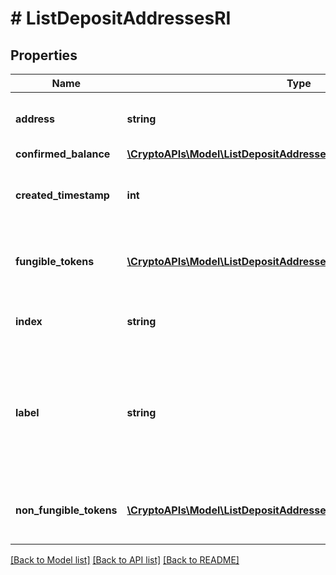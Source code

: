# # ListDepositAddressesRI

## Properties

Name | Type | Description | Notes
------------ | ------------- | ------------- | -------------
**address** | **string** | Specifies the specific address&#39;s unique string value. |
**confirmed_balance** | [**\CryptoAPIs\Model\ListDepositAddressesRIConfirmedBalance**](ListDepositAddressesRIConfirmedBalance.md) |  |
**created_timestamp** | **int** | Defines the specific UNIX time when the deposit address was created. |
**fungible_tokens** | [**\CryptoAPIs\Model\ListDepositAddressesRIFungibleTokensInner[]**](ListDepositAddressesRIFungibleTokensInner.md) | Represents fungible tokens&#39;es detailed information |
**index** | **string** | Represents the index of the address in the wallet. |
**label** | **string** | Represents a custom tag that customers can set up for their Wallets and addresses. E.g. custom label named \&quot;Special addresses\&quot;. |
**non_fungible_tokens** | [**\CryptoAPIs\Model\ListDepositAddressesRINonFungibleTokensInner[]**](ListDepositAddressesRINonFungibleTokensInner.md) | Represents non-fungible tokens&#39;es detailed information. |

[[Back to Model list]](../../README.md#models) [[Back to API list]](../../README.md#endpoints) [[Back to README]](../../README.md)
